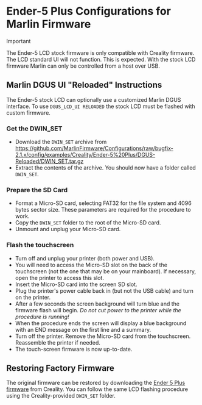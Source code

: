 # Ender-5 Plus Configurations for Marlin Firmware

> [!IMPORTANT]
> The Ender-5 LCD stock firmware is only compatible with Creality firmware. The LCD standard UI will not function. This is expected. With the stock LCD firmware Marlin can only be controlled from a host over USB.

## Marlin DGUS UI "Reloaded" Instructions

The Ender-5 stock LCD can optionally use a customized Marlin DGUS interface. To use `DGUS_LCD_UI RELOADED` the stock LCD must be flashed with custom firmware.

### Get the DWIN_SET

- Download the `DWIN_SET` archive from https://github.com/MarlinFirmware/Configurations/raw/bugfix-2.1.x/config/examples/Creality/Ender-5%20Plus/DGUS-Reloaded/DWIN_SET.tar.gz
- Extract the contents of the archive. You should now have a folder called `DWIN_SET`.

### Prepare the SD Card

- Format a Micro-SD card, selecting FAT32 for the file system and 4096 bytes sector size. These parameters are required for the procedure to work.
- Copy the `DWIN_SET` folder to the root of the Micro-SD card.
- Unmount and unplug your Micro-SD card.

### Flash the touchscreen

- Turn off and unplug your printer (both power and USB).
- You will need to access the Micro-SD slot on the back of the touchscreen (not the one that may be on your mainboard). If necessary, open the printer to access this slot.
- Insert the Micro-SD card into the screen SD slot.
- Plug the printer's power cable back in (but not the USB cable) and turn on the printer.
- After a few seconds the screen background will turn blue and the firmware flash will begin. _Do not cut power to the printer while the procedure is running!_
- When the procedure ends the screen will display a blue background with an END message on the first line and a summary.
- Turn off the printer. Remove the Micro-SD card from the touchscreen. Reassemble the printer if needed.
- The touch-screen firmware is now up-to-date.

## Restoring Factory Firmware

The original firmware can be restored by downloading the [Ender 5 Plus firmware](https://www.creality.com/download) from Creality. You can follow the same LCD flashing procedure using the Creality-provided `DWIN_SET` folder.
